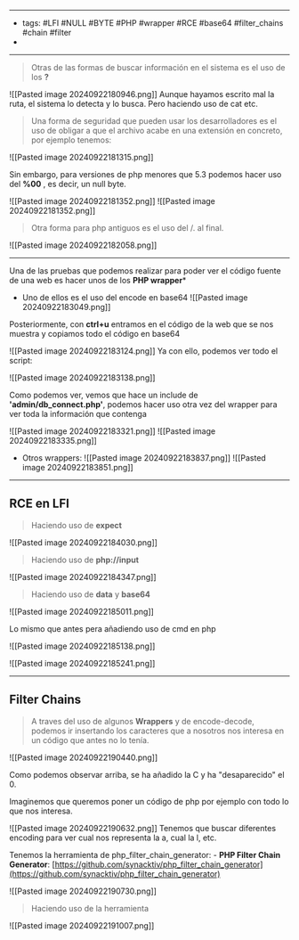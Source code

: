 -- -
- tags: #LFI #NULL #BYTE #PHP #wrapper #RCE #base64 #filter_chains #chain #filter
- 

-- - 


> Otras de las formas de buscar información en el sistema es el uso de los **?**

![[Pasted image 20240922180946.png]]
Aunque hayamos escrito mal la ruta, el sistema lo detecta y lo busca. Pero haciendo uso de cat etc.

> Una forma de seguridad que pueden usar los desarrolladores es el uso de obligar a que el archivo acabe en una extensión en concreto, por ejemplo tenemos:

![[Pasted image 20240922181315.png]]

Sin embargo, para versiones de php menores que 5.3 podemos hacer uso del **%00** , es decir, un null byte.

![[Pasted image 20240922181352.png]]
![[Pasted image 20240922181352.png]]

> Otra forma para php antiguos es el uso del /. al final.


![[Pasted image 20240922182058.png]]




-- -

Una de las pruebas que podemos realizar para poder ver el código fuente de una web es hacer unos de los **PHP wrapper***

- Uno de ellos es el uso del encode en base64
![[Pasted image 20240922183049.png]]

Posteriormente, con **ctrl+u** entramos en el código de la web que se nos muestra y copiamos todo el código en base64

![[Pasted image 20240922183124.png]]
Ya con ello, podemos ver todo el script:

![[Pasted image 20240922183138.png]]

Como podemos ver, vemos que hace un include de **'admin/db_connect.php'**, podemos hacer uso otra vez del wrapper para ver toda la información que contenga

![[Pasted image 20240922183321.png]]
![[Pasted image 20240922183335.png]]

- Otros wrappers:
![[Pasted image 20240922183837.png]]
![[Pasted image 20240922183851.png]]
-- -
## RCE en LFI

> Haciendo uso de **expect** 


![[Pasted image 20240922184030.png]]

> Haciendo uso de **php://input** 
> 

![[Pasted image 20240922184347.png]]


> Haciendo uso de **data** y **base64** 

![[Pasted image 20240922185011.png]]

Lo mismo que antes pera añadiendo uso de cmd en php

![[Pasted image 20240922185138.png]]

![[Pasted image 20240922185241.png]]

-- -
## Filter Chains

> A traves del uso de algunos **Wrappers** y de encode-decode, podemos ir insertando los caracteres que a nosotros nos interesa en un código que antes no lo tenía.

![[Pasted image 20240922190440.png]]

Como podemos observar arriba, se ha añadido la C y ha "desaparecido" el 0.

Imaginemos que queremos poner un código de php por ejemplo con todo lo que nos interesa.

![[Pasted image 20240922190632.png]]
Tenemos que buscar diferentes encoding para ver cual nos representa la a, cual la l, etc.

Tenemos la herramienta de php_filter_chain_generator: - **PHP Filter Chain Generator**: [https://github.com/synacktiv/php_filter_chain_generator](https://github.com/synacktiv/php_filter_chain_generator)

![[Pasted image 20240922190730.png]]
> Haciendo uso de la herramienta


![[Pasted image 20240922191007.png]]
